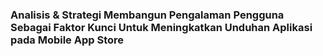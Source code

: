 ### Analisis & Strategi Membangun Pengalaman Pengguna Sebagai Faktor Kunci Untuk Meningkatkan Unduhan Aplikasi pada Mobile App Store
